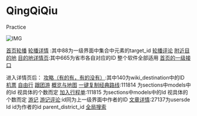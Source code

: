 # QingQiQiu
Practice   

![IMG](http://imgsrc.baidu.com/forum/w%3D580/sign=e168488990ef76c6d0d2fb23ad17fdf6/a51359ee3d6d55fbb64eec8e6d224f4a21a4dd16.jpg)


[首页轮播](http://q.chanyouji.com/api/v1/adverts.json?market=meizu&first_launch=false"首页轮播")
[轮播详情](http://q.chanyouji.com/api/v1/albums/87.json"轮播详情") :其中88为一级界面中集合中元素的target_id
[轮播评论](http://q.chanyouji.com/api/v1/comments.json?type=UserActivity&id=59656&page=1"轮播评论")
[附近目的地](http://q.chanyouji.com/api/v2/destinations/nearby.json?lat=40.037388&lng=116.369982&recommend "附近目的地")
[目的地详情页](http://q.chanyouji.com/api/v3/destinations/665.json "目的地详情页"):其中665为省市各自对应的ID  整个软件全部适用
[首页的一级接口](http://q.chanyouji.com/api/v2/destinations.json "首页的一级接口")

进入详情页后：
[攻略（有的有，有的没有）](http://chanyouji.com/api/wiki/destinations/140.json "攻略（有的有，有的没有）"):其中140为wiki_destination中的ID
[机票](http://m.ctrip.com/html5/flight/matrix.html?adate=2016-0924&ainfo=%E6%98%86%E6%98%8E%7C1&allianceid=309340&autoawaken=close&custom=1&ddate=2016-09-20&dinfo=%E5%8C%97%E4%BA%AC%7C1&ouid=&popup=close&sid=788076&triptype=1&allianceid=309340&autoawaken=close&ouid=&popup=close&sid=788076 "机票")
[自由行](http://m.ctrip.com/webapp/tour/list?tab=2&searchtype=diy&scity=1&salecity=1&kwd=%E4%BA%91%E5%8D%97&allianceid=309340&autoawaken=close&popup=close&sid=788076 "自由行")
[跟团游](http://m.ctrip.com/webapp/tour/list?kwd=%E4%BA%91%E5%8D%97&salecity=2&allianceid=309340&autoawaken=close&popup=close&sid=788076&searchtype=tour&tab=64 "跟团游")
[概览与地图](http://q.chanyouji.com/api/v2/destinations/109/groupings.json "概览与地图")
[一键复制经典路线](http://q.chanyouji.com/api/v2/plans/111814.json "一键复制经典路线"):111814 为sections中models中的Id   视具体的个数而定
[加入行程单](http://q.chanyouji.com/api/v2/plans/108655/mix_preview.json "加入行程单"):111815 为sections中models中的Id   视具体的个数而定
[游记](http://q.chanyouji.com/api/v1/timelines.json?page=1 "游记")
[游记评论](http://q.chanyouji.com/api/v1/comments.json?type=UserActivity&id=59795&page=1 "游记评论"):id同为上一级界面中作者的ID
[文章详情](http://q.chanyouji.com/api/v1/users/27137/user_activities.json?parent_district_id=100066&page=1 "文章详情"):27137为usersde Id id为作者的id  parent_district_id
[全局搜索](http://q.chanyouji.com/api/v2/search.json?q=%E5%8C%97%E4%BA%AC "全局搜索")



